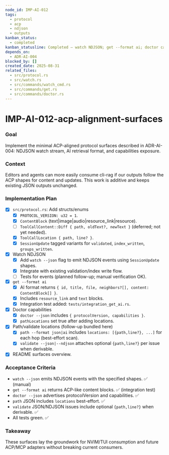 ```yaml
---
node_id: IMP-AI-012
tags:
  - protocol
  - acp
  - ndjson
  - outputs
kanban_status:
  - completed
kanban_statusline: Completed — watch NDJSON; get --format ai; doctor capabilities; path/validate locations.
depends_on:
  - ADR-AI-004
blocked_by: []
created_date: 2025-08-31
related_files:
  - src/protocol.rs
  - src/watch.rs
  - src/commands/watch_cmd.rs
  - src/commands/get.rs
  - src/commands/doctor.rs
---
```


# IMP-AI-012-acp-alignment-surfaces

### Goal
Implement the minimal ACP-aligned protocol surfaces described in ADR-AI-004: NDJSON watch stream, AI retrieval format, and capabilities exposure.

### Context
Editors and agents can more easily consume cli-rag if our outputs follow the ACP shapes for content and updates. This work is additive and keeps existing JSON outputs unchanged.

### Implementation Plan
- [x] `src/protocol.rs`: Add structs/enums
  - [x] `PROTOCOL_VERSION: u32 = 1`.
  - [x] `ContentBlock` (text|image|audio|resource_link|resource).
  - [ ] `ToolCallContent::Diff { path, oldText?, newText }` (deferred; not yet needed).
  - [x] `ToolCallLocation { path, line? }`.
  - [x] `SessionUpdate` tagged variants for `validated`, `index_written`, `groups_written`.
- [x] Watch NDJSON
  - [x] Add `watch --json` flag to emit NDJSON events using `SessionUpdate` shapes.
  - [x] Integrate with existing validation/index write flow.
  - [ ] Tests for events (planned follow-up; manual verification OK).
- [x] `get --format ai`
  - [x] AI format returns `{ id, title, file, neighbors?[], content: ContentBlock[] }`.
  - [x] Includes `resource_link` and `text` blocks.
  - [x] Integration test added: `tests/integration_get_ai.rs`.
- [x] Doctor capabilities
  - [x] `doctor --json` includes `{ protocolVersion, capabilities }`.
  - [x] `pathLocations` set true after adding locations.
- [x] Path/validate locations (follow-up bundled here)
  - [x] `path --format json|ai` includes `locations: [{path,line?}, ...]` for each hop (best-effort scan).
  - [x] `validate --json|--ndjson` attaches optional `{path,line?}` per issue when derivable.
- [x] README surfaces overview.

### Acceptance Criteria
- `watch --json` emits NDJSON events with the specified shapes. ✅ (manual)
- `get --format ai` returns ACP-like content blocks. ✅ (integration test)
- `doctor --json` advertises protocolVersion and capabilities. ✅
- `path` JSON includes `locations` best-effort. ✅
- `validate` JSON/NDJSON issues include optional `{path,line?}` when derivable. ✅
- All tests green. ✅

### Takeaway
These surfaces lay the groundwork for NVIM/TUI consumption and future ACP/MCP adapters without breaking current consumers.
